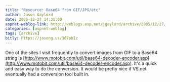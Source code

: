 ```yaml
---
title: "Resource: Base64 from GIF/JPG/etc"
author: Jason Gaylord
date: 2005-12-27 14:31:00
aspnet-weblog-link: http://weblogs.asp.net/jgaylord/archive/2005/12/27/434064.aspx
categories: [aspnet-weblog]
tags: [archive]
bitly: https://jasong.us/367pbIz
---
```


One of the sites I visit frequently to convert images from GIF to a Base64 string is [http://www.motobit.com/util/base64-decoder-encoder.asp](http://www.motobit.com/util/base64-decoder-encoder.asp). It's a quick and easy way to do the conversion. It would be pretty nice if VS.net eventually had a conversion tool built in.